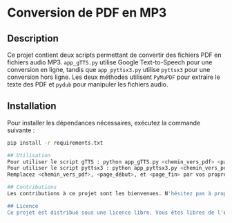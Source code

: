 # Conversion de PDF en MP3

## Description
Ce projet contient deux scripts permettant de convertir des fichiers PDF en fichiers audio MP3. `app_gTTS.py` utilise Google Text-to-Speech pour une conversion en ligne, tandis que `app_pyttsx3.py` utilise `pyttsx3` pour une conversion hors ligne. Les deux méthodes utilisent `PyMuPDF` pour extraire le texte des PDF et `pydub` pour manipuler les fichiers audio.

## Installation
Pour installer les dépendances nécessaires, exécutez la commande suivante :
```bash
pip install -r requirements.txt

## Utilisation
Pour utiliser le script gTTS : python app_gTTS.py <chemin_vers_pdf> <page_début> <page_fin>
Pour utiliser le script pyttsx3 : python app_pyttsx3.py <chemin_vers_pdf> <page_début> <page_fin>
Remplacez <chemin_vers_pdf>, <page_début>, et <page_fin> par vos propres valeurs.

## Contributions
Les contributions à ce projet sont les bienvenues. N'hésitez pas à proposer des améliorations ou à signaler des problèmes via les issues GitHub.

## Licence
Ce projet est distribué sous une licence libre. Vous êtes libres de l'utiliser, de le modifier et de le distribuer.
